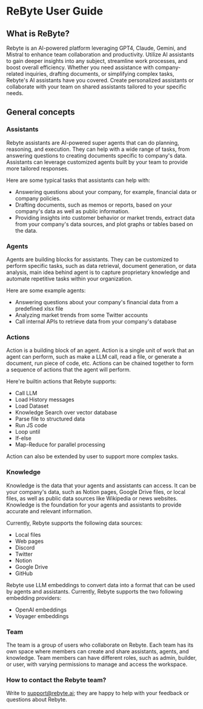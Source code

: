 # ReByte User Guide

## What is ReByte?

Rebyte is an AI-powered platform leveraging GPT4, Claude, Gemini, and Mistral to enhance team collaboration and productivity. Utilize AI assistants to gain deeper insights into any subject, streamline work processes, and boost overall efficiency. Whether you need assistance with company-related inquiries, drafting documents, or simplifying complex tasks, Rebyte's AI assistants have you covered. Create personalized assistants or collaborate with your team on shared assistants tailored to your specific needs.

## General concepts

### Assistants

Rebyte assistants are AI-powered super agents that can do planning, reasoning, and execution. They can help with a wide range of tasks, from answering questions to creating documents specific to company's data. Assistants can leverage customized agents built by your team to provide more tailored responses.

Here are some typical tasks that assistants can help with:

- Answering questions about your company, for example, financial data or company policies.
- Drafting documents, such as memos or reports, based on your company's data as well as public information.
- Providing insights into customer behavior or market trends, extract data from your company's data sources, and plot graphs or tables based on the data.

### Agents

Agents are building blocks for assistants. They can be customized to perform specific tasks, such as data retrieval, document generation, or data analysis, main idea behind agent is to capture proprietary knowledge and automate repetitive tasks within your organization.

Here are some example agents:

- Answering questions about your company's financial data from a predefined xlsx file
- Analyzing market trends from some Twitter accounts
- Call internal APIs to retrieve data from your company's database

### Actions

Action is a building block of an agent. Action is a single unit of work that an agent can perform, such as make a LLM call, read a file, or generate a document, run piece of code, etc.
Actions can be chained together to form a sequence of actions that the agent will perform.

Here're builtin actions that Rebyte supports:

- Call LLM
- Load History messages
- Load Dataset
- Knowledge Search over vector database
- Parse file to structured data
- Run JS code
- Loop until
- If-else
- Map-Reduce for parallel processing

Action can also be extended by user to support more complex tasks.

### Knowledge

Knowledge is the data that your agents and assistants can access. It can be your company's data, such as Notion pages, Google Drive files, or local files, as well as public data sources like Wikipedia or news websites. Knowledge is the foundation for your agents and assistants to provide accurate and relevant information.

Currently, Rebyte supports the following data sources:

- Local files
- Web pages
- Discord
- Twitter
- Notion
- Google Drive
- GitHub

Rebyte use LLM embeddings to convert data into a format that can be used by agents and assistants. Currently, Rebyte supports the two following embedding providers:

- OpenAI embeddings
- Voyager embeddings

### Team

The team is a group of users who collaborate on Rebyte. Each team has its own space where members can create and share assistants, agents, and knowledge. Team members can have different roles, such as admin, builder, or user, with varying permissions to manage and access the workspace.

### How to contact the Rebyte team?

Write to [support@rebyte.ai](mailto:support@rebyte.ai); they are happy to help with your feedback or questions about Rebyte.
